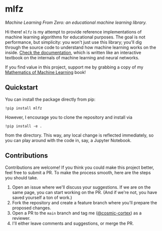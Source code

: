 # mlfz
*Machine Learning From Zero: an educational machine learning library.*

Hi there! `mlfz` is my attempt to provide reference implementations of machine learning algorithms for educational purposes. The goal is not performance, but simplicity: you won't just use this library; you'll dig through the source code to understand how machine learning works on the inside. [Check the documentation](https://mlfz.readthedocs.io/), which is written like an interactive textbook on the internals of machine learning and neural networks.

If you find value in this project, support me by grabbing a copy of my [Mathematics of Machine Learning](https://tivadardanka.com/books/mathematics-of-machine-learning) book!

## Quickstart

You can install the package directly from pip:

```
!pip install mlfz
```

However, I encourage you to clone the repository and install via
```
!pip install -e .
```
from the directory. This way, any local change is reflected immediately, so you can play around with the code in, say, a Jupyter Notebook.

## Contributions

Contributions are welcome! If you think you could make this project better, feel free to submit a PR. To make the process smooth, here are the steps you should take.

1. Open an issue where we'll discuss your suggestions. If we are on the same page, you can start working on the PR. (And if we're not, you have saved yourself a ton of work.)
2. Fork the repository and create a feature branch where you'll prepare the proposed changes.
3. Open a PR to the `main` branch and tag me ([@cosmic-cortex](https://github.com/cosmic-cortex/)) as a reviewer.
4. I'll either leave comments and suggestions, or merge the PR.
